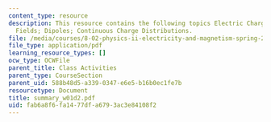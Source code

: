 ```yaml
---
content_type: resource
description: This resource contains the following topics Electric Charge; Electric
  Fields; Dipoles; Continuous Charge Distributions.
file: /media/courses/8-02-physics-ii-electricity-and-magnetism-spring-2007/fab6a8f6fa1477dfa6793ac3e84108f2_summary_w01d2.pdf
file_type: application/pdf
learning_resource_types: []
ocw_type: OCWFile
parent_title: Class Activities
parent_type: CourseSection
parent_uid: 588b48d5-a339-0347-e6e5-b16b0ec1fe7b
resourcetype: Document
title: summary_w01d2.pdf
uid: fab6a8f6-fa14-77df-a679-3ac3e84108f2
---
```


